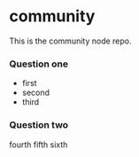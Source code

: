 community
=========

This is the community node repo.

### Question one

  - first
  - second
  - third

### Question two

  fourth
  fifth
  sixth

